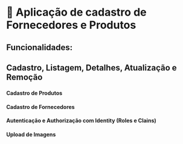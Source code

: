 # 🚀 Aplicação de cadastro de Fornecedores e Produtos

<h2>Funcionalidades:<h2>
<p>Cadastro, Listagem, Detalhes, Atualização e Remoção</p>
<h4>Cadastro de Produtos</h4>
<h4>Cadastro de Fornecedores</h4>
<h4>Autenticação e Authorização com Identity (Roles e Clains)</h4>
<h4>Upload de Imagens</h4>


